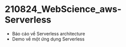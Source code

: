 # 210824_WebScience_aws-Serverless
- Báo cáo về Serverless architecture
- Demo về một ứng dụng Serverless
